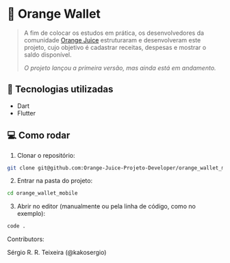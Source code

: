 # 🍊 Orange Wallet

> A fim de colocar os estudos em prática, os desenvolvedores da comunidade [Orange Juice](https://digital.fcamara.com.br/orangejuice) estruturaram e desenvolveram este projeto, cujo objetivo é cadastrar receitas, despesas e mostrar o saldo disponível.
>
> *O projeto lançou a primeira versão, mas ainda está em andamento.*
> 

## 🚀 Tecnologias utilizadas

- Dart
- Flutter

## 💻 Como rodar

1. Clonar o repositório:

```bash
git clone git@github.com:Orange-Juice-Projeto-Developer/orange_wallet_mobile.git
```

2. Entrar na pasta do projeto:

```bash
cd orange_wallet_mobile
```

3. Abrir no editor (manualmente ou pela linha de código, como no exemplo):

```bash
code .
```
Contributors:

Sérgio R. R. Teixeira (@kakosergio)
